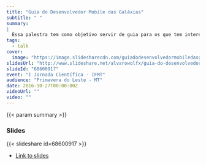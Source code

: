 ```yaml
---
title: "Guia do Desenvolvedor Mobile das Galáxias"
subtitle: " "
summary:
|
  Essa palestra tem como objetivo servir de guia para os que tem interesse em iniciar no desenvolvimento de aplicativos móveis. Será apresentado um geral de ferramentas, linguagens de programação que podem ser utilizadas, onde encontrar bibliotecas e framework para cada tecnologia que for adotada e soluções multi-plataformas que podem ser utilizadas para agilizar o suporte a múltiplos ecossistemas. Também são mostrados cases reais de aplicativos móveis, analisando porquê essas aplicações tem um foco tão grande no mundo móvel e por que fazem tanto sucesso com os usuário.
tags:
  - talk
cover:
  image: "https://image.slidesharecdn.com/guiadodesenvolvedormobiledasgalaxias-161110175455/95/guia-do-desenvolvedor-mobile-das-galaxias-1-638.jpg"
slidesUrl: "http://www.slideshare.net/alvarowolfx/guia-do-desenvolvedor-mobile-das-galaxias"
slideId: "68600917"
event: "I Jornada Científica - IFMT"
audience: "Primavera do Leste - MT"
date: 2016-10-27T00:00:00Z
videoUrl: ""
video: ""
---
```


<!-- truncate -->

{{< param summary >}}
### Slides
{{< slideshare id=68600917 >}}

- [Link to slides](http://www.slideshare.net/alvarowolfx/guia-do-desenvolvedor-mobile-das-galaxias)
